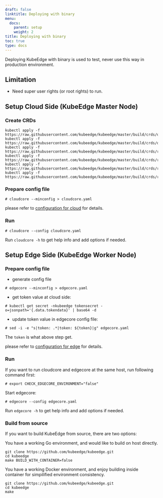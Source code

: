 ```yaml
---
draft: false
linktitle: Deploying with binary
menu:
  docs:
    parent: setup
    weight: 2
title: Deploying with binary
toc: true
type: docs
---
```

Deploying KubeEdge with binary is used to test, never use this way in production environment.

## Limitation

- Need super user rights (or root rights) to run.

## Setup Cloud Side (KubeEdge Master Node)

### Create CRDs

```shell
kubectl apply -f https://raw.githubusercontent.com/kubeedge/kubeedge/master/build/crds/devices/devices_v1alpha2_device.yaml
kubectl apply -f https://raw.githubusercontent.com/kubeedge/kubeedge/master/build/crds/devices/devices_v1alpha2_devicemodel.yaml
kubectl apply -f https://raw.githubusercontent.com/kubeedge/kubeedge/master/build/crds/reliablesyncs/cluster_objectsync_v1alpha1.yaml
kubectl apply -f https://raw.githubusercontent.com/kubeedge/kubeedge/master/build/crds/reliablesyncs/objectsync_v1alpha1.yaml
kubectl apply -f https://raw.githubusercontent.com/kubeedge/kubeedge/master/build/crds/router/router_v1_ruleEndpoint.yaml
kubectl apply -f https://raw.githubusercontent.com/kubeedge/kubeedge/master/build/crds/router/router_v1_rule.yaml
```


### Prepare config file

```shell
# cloudcore --minconfig > cloudcore.yaml
```

please refer to [configuration for cloud](../config#configuration-cloud-side-kubeedge-master) for details.

### Run

```shell
# cloudcore --config cloudcore.yaml
```

Run `cloudcore -h` to get help info and add options if needed.


## Setup Edge Side (KubeEdge Worker Node)

### Prepare config file

- generate config file

```shell
# edgecore --minconfig > edgecore.yaml
```

- get token value at cloud side:

```shell
# kubectl get secret -nkubeedge tokensecret -o=jsonpath='{.data.tokendata}' | base64 -d
```

- update token value in edgecore config file:

```shell
# sed -i -e "s|token: .*|token: ${token}|g" edgecore.yaml
```

The `token` is what above step get.

please refer to [configuration for edge](../config#configuration-edge-side-kubeedge-worker-node) for details.

### Run

If you want to run cloudcore and edgecore at the same host, run following command first:

```shell
# export CHECK_EDGECORE_ENVIRONMENT="false"
```

Start edgecore:

```shell
# edgecore --config edgecore.yaml
```

Run `edgecore -h` to get help info and add options if needed.

### Build from source
If you want to build KubeEdge from source, there are two options:

You have a working Go environment, and would like to build on host directly.
```shell
git clone https://github.com/kubeedge/kubeedge.git
cd kubeedge
make BUILD_WITH_CONTAINER=false
```

You have a working Docker environment, and enjoy building inside container for simpilified environment consistency.
```shell
git clone https://github.com/kubeedge/kubeedge.git
cd kubeedge
make
```

